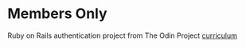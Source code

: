 # Members Only
Ruby on Rails authentication project from The Odin Project [curriculum](https://www.theodinproject.com/lessons/authentication)